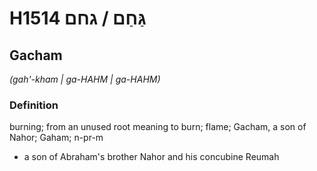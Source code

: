 # H1514 גַּחַם / גחם

## Gacham

_(gah'-kham | ɡa-HAHM | ɡa-HAHM)_

### Definition

burning; from an unused root meaning to burn; flame; Gacham, a son of Nahor; Gaham; n-pr-m

- a son of Abraham's brother Nahor and his concubine Reumah

